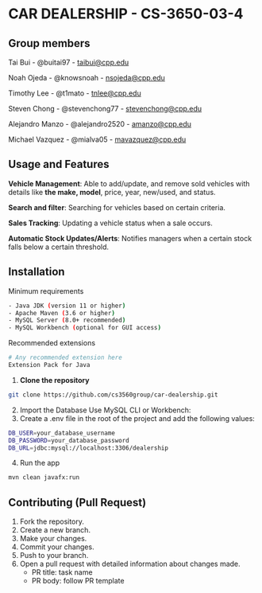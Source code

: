 # CAR DEALERSHIP - CS-3650-03-4

## Group members

Tai Bui - @buitai97 - taibui@cpp.edu

Noah Ojeda - @knowsnoah - nsojeda@cpp.edu

Timothy Lee - @t1mato - tnlee@cpp.edu

Steven Chong - @stevenchong77 - stevenchong@cpp.edu

Alejandro Manzo - @alejandro2520 - amanzo@cpp.edu

Michael Vazquez - @mialva05 - mavazquez@cpp.edu

## Usage and Features

**Vehicle Management**: Able to add/update, and remove sold vehicles with details like **the make, model**, price, year, new/used, and status.

**Search and filter**: Searching for vehicles based on certain criteria.

**Sales Tracking**: Updating a vehicle status when a sale occurs.

**Automatic Stock Updates/Alerts**: Notifies managers when a certain stock falls below a certain threshold.

## Installation

Minimum requirements

```bash
- Java JDK (version 11 or higher)
- Apache Maven (3.6 or higher)
- MySQL Server (8.0+ recommended)
- MySQL Workbench (optional for GUI access)
```

Recommended extensions

```bash
# Any recommended extension here
Extension Pack for Java
```

1. **Clone the repository**

```bash
git clone https://github.com/cs3560group/car-dealership.git
```

2. Import the Database
   Use MySQL CLI or Workbench:
3. Create a .env file in the root of the project and add the following values:

```bash
DB_USER=your_database_username
DB_PASSWORD=your_database_password
DB_URL=jdbc:mysql://localhost:3306/dealership
```

4. Run the app

```bash
mvn clean javafx:run
```

## Contributing (Pull Request)

1. Fork the repository.
2. Create a new branch.
3. Make your changes.
4. Commit your changes.
5. Push to your branch.
6. Open a pull request with detailed information about changes made.
   - PR title: task name
   - PR body: follow PR template
